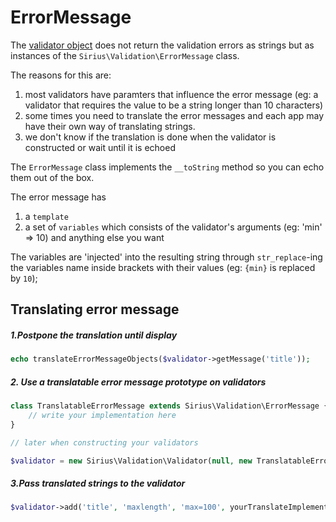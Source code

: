 # ErrorMessage

The [validator object](validator.md) does not return the validation errors as strings but as instances of the `Sirius\Validation\ErrorMessage` class.

The reasons for this are:

1. most validators have paramters that influence the error message (eg: a validator that requires the value to be a string longer than 10 characters)
2. some times you need to translate the error messages and each app may have their own way of translating strings.
3. we don't know if the translation is done when the validator is constructed or wait until it is echoed

The `ErrorMessage` class implements the `__toString` method so you can echo them out of the box.

The error message has

1. a `template`
2. a set of `variables` which consists of the validator's arguments (eg: 'min' => 10) and anything else you want

The variables are 'injected' into the resulting string through `str_replace`-ing the variables name inside brackets with their values (eg: `{min}` is replaced by `10`);

## Translating error message

##### 1.Postpone the translation until display

```php
echo translateErrorMessageObjects($validator->getMessage('title'));
```

##### 2. Use a translatable error message prototype on validators

```php
class TranslatableErrorMessage extends Sirius\Validation\ErrorMessage {
	// write your implementation here
}

// later when constructing your validators

$validator = new Sirius\Validation\Validator(null, new TranslatableErrorMessage);
```

##### 3.Pass translated strings to the validator

```php
$validator->add('title', 'maxlength', 'max=100', yourTranslateImplementation('{label} must have less than {max} characters'), yourTranslateImplementation('Title'));
```
